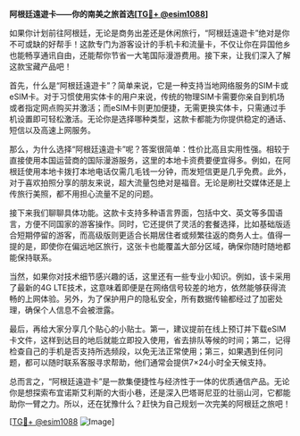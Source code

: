 **阿根廷遠遊卡——你的南美之旅首选[[TG💪+ @esim1088](https://t.me/s/esim1088)]**

如果你计划前往阿根廷，无论是商务出差还是休闲旅行，“阿根廷遠遊卡”绝对是你不可或缺的好帮手！这款专门为游客设计的手机卡和流量卡，不仅让你在异国他乡也能畅享通讯自由，还能帮你节省一大笔国际漫游费用。接下来，让我们深入了解这款宝藏产品吧！

首先，什么是“阿根廷遠遊卡”？简单来说，它是一种支持当地网络服务的SIM卡或eSIM卡。对于习惯使用实体卡的用户来说，传统的物理SIM卡需要你亲自到机场或者指定网点购买并激活；而eSIM卡则更加便捷，无需更换实体卡，只需通过手机设置即可轻松激活。无论你是选择哪种类型，这款卡都能为你提供稳定的通话、短信以及高速上网服务。

那么，为什么选择“阿根廷遠遊卡”呢？答案很简单：性价比高且实用性强。相较于直接使用本国运营商的国际漫游服务，这里的本地卡资费要便宜得多。例如，在阿根廷使用本地卡拨打本地电话仅需几毛钱一分钟，而发短信更是几乎免费。此外，对于喜欢拍照分享的朋友来说，超大流量包绝对是福音。无论是刷社交媒体还是上传旅行美照，都不用担心流量不足的问题。

接下来我们聊聊具体功能。这款卡支持多种语言界面，包括中文、英文等多国语言，方便不同国家的游客操作。同时，它还提供了灵活的套餐选择，比如基础版适合短期停留的游客，而高级版则更适合长期居住者或频繁往返的商务人士。值得一提的是，即使你在偏远地区旅行，这张卡也能覆盖大部分区域，确保你随时随地都能保持联系。

当然，如果你对技术细节感兴趣的话，这里还有一些专业小知识。例如，该卡采用了最新的4G LTE技术，这意味着即便是在网络信号较差的地方，依然能够获得流畅的上网体验。另外，为了保护用户的隐私安全，所有数据传输都经过了加密处理，确保个人信息不会被泄露。

最后，再给大家分享几个贴心的小贴士。第一，建议提前在线上预订并下载eSIM卡文件，这样到达目的地后就能立即投入使用，省去排队等候的时间；第二，记得检查自己的手机是否支持所选频段，以免无法正常使用；第三，如果遇到任何问题，都可以随时联系客服寻求帮助，他们通常会提供7×24小时全天候支持。

总而言之，“阿根廷遠遊卡”是一款集便捷性与经济性于一体的优质通信产品。无论你是想探索布宜诺斯艾利斯的大街小巷，还是深入巴塔哥尼亚的壮丽山河，它都能助你一臂之力。所以，还在犹豫什么？赶快为自己规划一次完美的阿根廷之旅吧！

[[TG💪+ @esim1088](https://t.me/s/esim1088) ![Image](https://i.postimg.cc/4NQfJmqS/Snipaste-2025-05-13-00-14-12.png)]